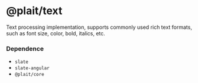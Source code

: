 # @plait/text

Text processing implementation, supports commonly used rich text formats, such as font size, color, bold, italics, etc.

### Dependence

- `slate`
- `slate-angular`
-  `@plait/core`
